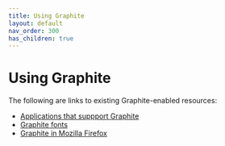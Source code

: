 ```yaml
---
title: Using Graphite
layout: default
nav_order: 300
has_children: true
---
```


# Using Graphite

The following are links to existing Graphite-enabled resources:

* [Applications that suppport Graphite](graphite_apps)
* [Graphite fonts](graphite_fonts)
* [Graphite in Mozilla Firefox](graphite_firefox)
